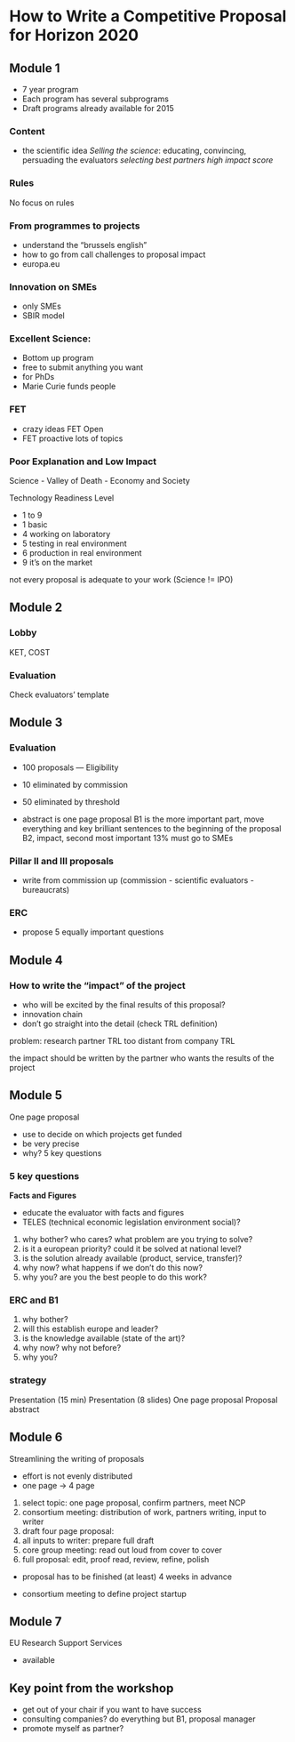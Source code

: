 # How to Write a Competitive Proposal for Horizon 2020

## Module 1

- 7 year program
- Each program has several subprograms
- Draft programs already available for 2015

### Content
- the scientific idea
*Selling the science*: educating, convincing, persuading the evaluators
*selecting best partners*
*high impact score*

### Rules

No focus on rules

### From programmes to projects

- understand the “brussels english”
- how to go from call challenges to proposal impact
- europa.eu

###  Innovation on SMEs

- only  SMEs
- SBIR model

### Excellent Science: 
- Bottom up program
- free to submit anything you want
- for PhDs
- Marie Curie funds people

### FET

- crazy ideas FET Open
- FET proactive lots of topics

### Poor Explanation and Low Impact

Science - Valley of Death - Economy and Society

Technology Readiness Level
- 1 to 9
- 1 basic
- 4 working on laboratory
- 5 testing in real environment
- 6 production in real environment
- 9 it’s on the market

not every proposal is adequate to your work (Science != IPO)

## Module 2

### Lobby

KET, COST

### Evaluation
Check evaluators’ template


## Module 3

### Evaluation

- 100 proposals
— Eligibility
- 10 eliminated by commission
- 50 eliminated by threshold

 - abstract is one page proposal
B1 is the more important part, move everything and key brilliant sentences to the beginning of the proposal
B2, impact, second most important
13% must go to SMEs

### Pillar II and III proposals

- write from commission up (commission - scientific evaluators - bureaucrats)

### ERC

- propose 5 equally important questions

## Module 4

### How to write the “impact” of the project

- who will be excited by the final results of this proposal?
- innovation chain
- don’t go straight into the detail (check TRL definition)

problem: research partner TRL too distant from company TRL

the impact should be written by the partner who wants the results of the project

## Module 5

One page proposal

- use to decide on which projects get funded
- be very precise
- why? 5 key questions

### 5 key questions

**Facts and Figures**

- educate the evaluator with facts and figures
- TELES (technical economic legislation environment social)?

1. why bother? who cares? what problem are you trying to solve?
2. is it a european priority? could it be solved at national level?
3. is the solution already available (product, service, transfer)?
4. why now? what happens if we don’t do this now?
5. why you? are you the best people to do this work?

### ERC and B1

1. why bother?
2. will this establish europe and leader?
3. is the knowledge available (state of the art)?
4. why now? why not before?
5. why you?

### strategy

Presentation (15 min)
Presentation (8 slides)
One page proposal
Proposal abstract

## Module 6

Streamlining the writing of proposals

- effort is not evenly distributed
- one page -> 4 page

1. select topic: one page proposal, confirm partners, meet NCP
2. consortium meeting: distribution of work, partners writing, input to writer
3. draft four page proposal:
4. all inputs to writer: prepare full draft
5. core group meeting: read out loud from cover to cover
6. full proposal: edit, proof read, review, refine, polish

- proposal has to be finished (at least) 4 weeks in advance

- consortium meeting to define project startup

## Module 7

EU Research Support Services
 
- available

## Key point from the workshop

- get out of your chair if you want to have success
- consulting companies? do everything but B1, proposal manager
- promote myself as partner? 






